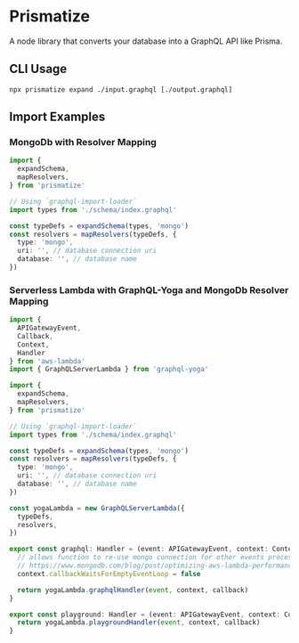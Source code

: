 # Prismatize
A node library that converts your database into a GraphQL API like Prisma.

## CLI Usage
```shell
npx prismatize expand ./input.graphql [./output.graphql]
```

## Import Examples

### MongoDb with Resolver Mapping
```typescript
import {
  expandSchema,
  mapResolvers,
} from 'prismatize'

// Using `graphql-import-loader`
import types from './schema/index.graphql'

const typeDefs = expandSchema(types, 'mongo')
const resolvers = mapResolvers(typeDefs, {
  type: 'mongo',
  uri: '', // database connection uri
  database: '', // database name
})
```

### Serverless Lambda with GraphQL-Yoga and MongoDb Resolver Mapping
```typescript
import {
  APIGatewayEvent,
  Callback,
  Context,
  Handler
} from 'aws-lambda'
import { GraphQLServerLambda } from 'graphql-yoga'

import {
  expandSchema,
  mapResolvers,
} from 'prismatize'

// Using `graphql-import-loader`
import types from './schema/index.graphql'

const typeDefs = expandSchema(types, 'mongo')
const resolvers = mapResolvers(typeDefs, {
  type: 'mongo',
  uri: '', // database connection uri
  database: '', // database name
})

const yogaLambda = new GraphQLServerLambda({
  typeDefs,
  resolvers,
})

export const graphql: Handler = (event: APIGatewayEvent, context: Context, callback: Callback) => {
  // allows function to re-use mongo connection for other events processed by this instance
  // https://www.mongodb.com/blog/post/optimizing-aws-lambda-performance-with-mongodb-atlas-and-nodejs
  context.callbackWaitsForEmptyEventLoop = false

  return yogaLambda.graphqlHandler(event, context, callback)
}

export const playground: Handler = (event: APIGatewayEvent, context: Context, callback: Callback) => {
  return yogaLambda.playgroundHandler(event, context, callback)
}
```
